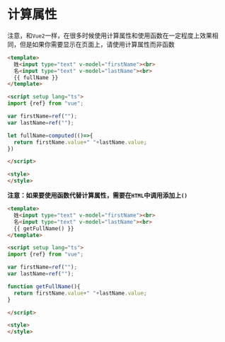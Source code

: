 # 计算属性

注意，和`Vue2`一样，在很多时候使用计算属性和使用函数在一定程度上效果相同，但是如果你需要显示在页面上，请使用计算属性而非函数

```html
<template>
  姓<input type="text" v-model="firstName"><br>
  名<input type="text" v-model="lastName"><br>
  {{ fullName }}
</template>

<script setup lang="ts">
import {ref} from "vue";

var firstName=ref("");
var lastName=ref("");

let fullName=computed(()=>{
  return firstName.value+" "+lastName.value;
})

</script>

<style>
</style>
```

**注意：如果要使用函数代替计算属性，需要在`HTML`中调用添加上`()`**

```html
<template>
  姓<input type="text" v-model="firstName"><br>
  名<input type="text" v-model="lastName"><br>
  {{ getFullName() }}
</template>

<script setup lang="ts">
import {ref} from "vue";

var firstName=ref("");
var lastName=ref("");

function getFullName(){
  return firstName.value+" "+lastName.value;
}

</script>

<style>
</style>
```
